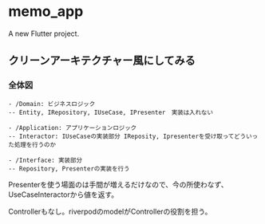 # memo_app

A new Flutter project.

## クリーンアーキテクチャー風にしてみる

### 全体図

```
- /Domain: ビジネスロジック
-- Entity, IRepository, IUseCase, IPresenter　実装は入れない

- /Application: アプリケーションロジック
-- Interactor: IUseCaseの実装部分 IReposity, Ipresenterを受け取ってどういった処理を行うのか

- /Interface: 実装部分
-- Repository, Presenterの実装を行う
```

Presenterを使う場面のは手間が増えるだけなので、今の所使わなず、UseCaseInteractorから値を返す。

Controllerもなし。riverpodのmodelがControllerの役割を担う。